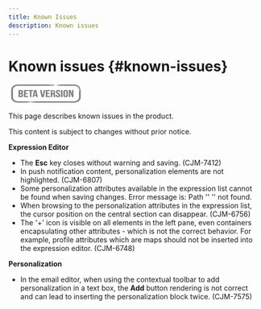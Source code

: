 ```yaml
---
title: Known Issues
description: Known issues
---
```

# Known issues {#known-issues}

![](assets/do-not-localize/badge.png)

This page describes known issues in the product.

This content is subject to changes without prior notice.

**Expression Editor**

* The **Esc** key closes without warning and saving. (CJM-7412)
* In push notification content, personalization elements are not highlighted.  (CJM-6807)
* Some personalization attributes available in the expression list cannot be found when saving changes. Error message is: Path '' '' not found.
* When browsing to the personalization attributes in the expression list, the cursor position on the central section can disappear. (CJM-6756)
* The '+' icon is visible on all elements in the left pane, even containers encapsulating other attributes - which is not the correct behavior. For example, profile attributes which are maps should not be inserted into the expression editor. (CJM-6748)

**Personalization**

* In the email editor, when using the contextual toolbar to add personalization in a text box, the **Add** button rendering is not correct and can lead to inserting the personalization block twice. (CJM-7575)
